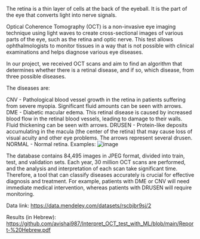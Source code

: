 The retina is a thin layer of cells at the back of the eyeball. It is the part of the eye that converts light into nerve signals.

Optical Coherence Tomography (OCT) is a non-invasive eye imaging technique using light waves to create cross-sectional images of various parts of the eye, such as the retina and optic nerve. This test allows ophthalmologists to monitor tissues in a way that is not possible with clinical examinations and helps diagnose various eye diseases.

In our project, we received OCT scans and aim to find an algorithm that determines whether there is a retinal disease, and if so, which disease, from three possible diseases.

The diseases are:

CNV - Pathological blood vessel growth in the retina in patients suffering from severe myopia. Significant fluid amounts can be seen with arrows.
DME - Diabetic macular edema. This retinal disease is caused by increased blood flow in the retinal blood vessels, leading to damage to their walls. Fluid thickening can be seen with arrows.
DRUSEN - Protein-like deposits accumulating in the macula (the center of the retina) that may cause loss of visual acuity and other eye problems. The arrows represent several drusen.
NORMAL - Normal retina. Examples:
![image](https://github.com/user-attachments/assets/63b1409a-69a9-4bdb-b381-911c4d12c57e)


The database contains 84,495 images in JPEG format, divided into train, test, and validation sets. Each year, 30 million OCT scans are performed, and the analysis and interpretation of each scan take significant time. Therefore, a tool that can classify diseases accurately is crucial for effective diagnosis and treatment. For example, patients with DME or CNV will need immediate medical intervention, whereas patients with DRUSEN will require monitoring.

Data link: 
https://data.mendeley.com/datasets/rscbjbr9sj/2

Results (in Hebrew): https://github.com/avishai987/Interpret_OCT_test_with_ML/blob/main/Report-%20Hebrew.pdf
